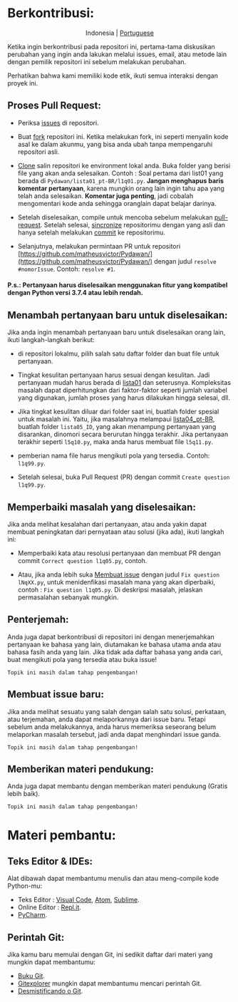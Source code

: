 # Berkontribusi:
<p align="center">
  <span>Indonesia</span> |
  <a href="https://github.com/amusfq/Pydawan/blob/master/CONTRIBUTING.md#contribuindo">Portuguese</a>
</p>

Ketika ingin berkontribusi pada repositori ini, pertama-tama diskusikan perubahan yang ingin anda lakukan melalui issues, email, atau metode lain dengan pemilik repositori ini sebelum melakukan perubahan.

Perhatikan bahwa kami memiliki kode etik, ikuti semua interaksi dengan proyek ini.

## Proses Pull Request:

- Periksa [issues](https://github.com/matheusvictor/Pydawan/issues) di repositori.

- Buat [fork](https://help.github.com/en/articles/fork-a-repo) repositori ini. Ketika melakukan fork, ini seperti menyalin kode asal ke dalam akunmu, yang bisa anda ubah tanpa mempengaruhi repositori asli.

- [Clone](https://git-scm.com/book/pt-br/v1/Git-Essencial-Obtendo-um-Reposit%C3%B3rio-Git#Clonando-um-Reposit%C3%B3rio-Existente) salin repositori ke environment lokal anda. Buka folder yang berisi file yang akan anda selesaikan. Contoh : Soal pertama dari list01 yang berada di `Pydawan/lista01_pt-BR/l1q01.py`. **Jangan menghapus baris komentar pertanyaan**, karena mungkin orang lain ingin tahu apa yang telah anda selesaikan. **Komentar juga penting**, jadi cobalah mengomentari kode anda sehingga oranglain dapat belajar darinya.

- Setelah diselesaikan, compile untuk mencoba sebelum melakukan [pull-request](https://help.github.com/articles/creating-a-pull-request). Setelah selesai, [sincronize](https://git-scm.com/book/pt-br/v1/Git-Essencial-Trabalhando-com-Remotos#Fazendo-o-Fetch-e-Pull-de-Seus-Remotos) repositorimu dengan yang asli dan hanya setelah melakukan [commit](https://githowto.com/pt-BR/commiting_changes) ke repositorimu.

- Selanjutnya, melakukan permintaan PR untuk repositori [https://github.com/matheusvictor/Pydawan/](https://github.com/matheusvictor/Pydawan/) dengan judul `resolve #nomorIssue`. Contoh: `resolve #1`.

#### **P.s.: Pertanyaan harus diselesaikan menggunakan fitur yang kompatibel dengan Python versi 3.7.4 atau lebih rendah.**

## Menambah pertanyaan baru untuk diselesaikan:

Jika anda ingin menambah pertanyaan baru untuk diselesaikan orang lain, ikuti langkah-langkah berikut:

- di repositori lokalmu, pilih salah satu daftar folder dan buat file untuk pertanyaan.

- Tingkat kesulitan pertanyaan harus sesuai dengan kesulitan. Jadi pertanyaan mudah harus berada di [lista01](https://github.com/matheusvictor/Pydawan/tree/master/lista01) dan seterusnya. Kompleksitas masalah dapat diperhitungkan dari faktor-faktor seperti jumlah variabel yang digunakan, jumlah proses yang harus dilakukan hingga selesai, dll.

- Jika tingkat kesulitan diluar dari folder saat ini, buatlah folder spesial untuk masalah ini. Yaitu, jika masalahnya melampaui [lista04_pt-BR](https://github.com/matheusvictor/Pydawan/tree/master/lista04), buatlah folder `lista05_ID`, yang akan menampung pertanyaan yang disarankan, dinomori secara berurutan hingga terakhir. Jika pertanyaan terakhir seperti `l5q10.py`, maka anda harus membuat file `l5q11.py`.

- pemberian nama file harus mengikuti pola yang tersedia. Contoh: `l1q99.py`.

- Setelah selesai, buka Pull Request (PR) dengan commit `Create question l1q99.py`.

## Memperbaiki masalah yang diselesaikan:

Jika anda melihat kesalahan dari pertanyaan, atau anda yakin dapat membuat peningkatan dari pernyataan atau solusi (jika ada), ikuti langkah ini:

- Memperbaiki kata atau resolusi pertanyaan dan membuat PR dengan commit `Correct question l1q05.py`, contoh.

- Atau, jika anda lebih suka [Membuat issue](https://help.github.com/en/articles/creating-an-issue) dengan judul `Fix question lNqXX.py`, untuk menidenfikasi masalah mana yang akan diperbaiki, contoh : `Fix question l1q05.py`. Di deskripsi masalah, jelaskan permasalahan sebanyak mungkin.

## Penterjemah:

Anda juga dapat berkontribusi di repositori ini dengan menerjemahkan pertanyaan ke bahasa yang lain, diutamakan ke bahasa utama anda atau bahasa fasih anda yang lain. Jika tidak ada daftar bahasa yang anda cari, buat mengikuti pola yang tersedia atau buka issue!

`Topik ini masih dalam tahap pengembangan!` 

## Membuat issue baru: 

Jika anda melihat sesuatu yang salah dengan salah satu solusi, perkataan, atau terjemahan, anda dapat melaporkannya dari issue baru. Tetapi sebelum anda melakukannya, anda harus memeriksa seseorang belum melaporkan masalah tersebut, jadi anda dapat menghindari issue ganda.

`Topik ini masih dalam tahap pengembangan!` 

## Memberikan materi pendukung:

Anda juga dapat membantu dengan memberikan materi pendukung (Gratis lebih baik).

`Topik ini masih dalam tahap pengembangan!` 

# Materi pembantu:

## Teks Editor & IDEs:

Alat dibawah dapat membantumu menulis dan atau meng-compile kode Python-mu:

- Teks Editor : [Visual Code](https://code.visualstudio.com/Download), [Atom](https://atom.io/), [Sublime](https://www.sublimetext.com/3).
- Online Editor : [Repl.it](https://repl.it/).
- [PyCharm](http://www.jetbrains.com/pycharm/).

## Perintah Git:

Jika kamu baru memulai dengan Git, ini sedikit daftar dari materi yang mungkin dapat membantumu:

- [Buku Git](https://git-scm.com/book/pt-br/v2).
- [Gitexplorer](https://gitexplorer.com/) mungkin dapat membantumu mencari perintah Git.
- [Desmistificando o Git](https://speakerdeck.com/icarojerry/desmistificando-o-git).